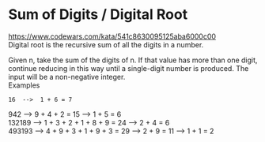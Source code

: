 # Sum of Digits / Digital Root
https://www.codewars.com/kata/541c8630095125aba6000c00<br/>
Digital root is the recursive sum of all the digits in a number.

Given n, take the sum of the digits of n. If that value has more than one digit, continue reducing in this way until a single-digit number is produced. The input will be a non-negative integer.
<br/>Examples

    16  -->  1 + 6 = 7
   942  -->  9 + 4 + 2 = 15  -->  1 + 5 = 6<br/>
132189  -->  1 + 3 + 2 + 1 + 8 + 9 = 24  -->  2 + 4 = 6<br/>
493193  -->  4 + 9 + 3 + 1 + 9 + 3 = 29  -->  2 + 9 = 11  -->  1 + 1 = 2<br/>


